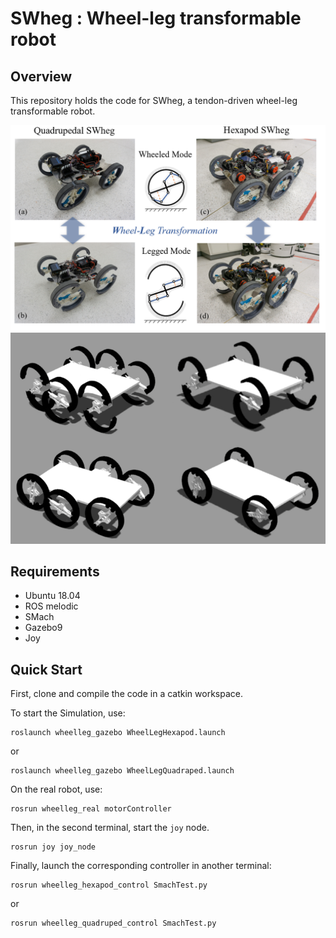 # SWheg : Wheel-leg transformable robot

## Overview
This repository holds the code for SWheg, a tendon-driven wheel-leg transformable robot.

![RealRobot](./images/whole_robot.png)
![Simulation](./images/simulation.png)  

## Requirements

- Ubuntu 18.04
- ROS melodic
- SMach
- Gazebo9
- Joy

## Quick Start

First, clone and compile the code in a catkin workspace.

To start the Simulation, use:
```
roslaunch wheelleg_gazebo WheelLegHexapod.launch
```
or
```
roslaunch wheelleg_gazebo WheelLegQuadraped.launch 
```

On the real robot, use:
```
rosrun wheelleg_real motorController
```

Then, in the second terminal, start the `joy` node.
```
rosrun joy joy_node 
```

Finally, launch the corresponding controller in another terminal:

```
rosrun wheelleg_hexapod_control SmachTest.py
```

or

```
rosrun wheelleg_quadruped_control SmachTest.py
```

